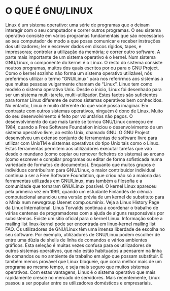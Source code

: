 # O QUE É GNU/LINUX
Linux é um sistema operativo: uma série de programas que o deixam interagir com o seu computador e correr outros programas. O seu sistema operativo consiste em vários programas fundamentais que são necessários ao seu computador de modo a que possa comunicar e receber instruções dos utilizadores; ler e escrever dados em discos rígidos, tapes, e impressoras; controlar a utilização da memória; e correr outro software. A parte mais importante de um sistema operativo é o kernel. Num sistema GNU/Linux, o componente do kernel é o Linux. O resto do sistema consiste noutros programas, muitos dos quais escritos por ou para o GNU Project. Como o kernel sozinho não forma um sistema operativo utilizável, nós preferimos utilizar o termo “GNU/Linux” para nos referirmos aos sistemas a que muitas pessoas vulgarmente chamam de “Linux”. Linux tem como modelo o sistema operativo Unix. Desde o inicio, Linux foi desenhado para ser um sistema multi-tarefa, multi-utilizador. Estes factos são suficientes para tornar Linux diferente de outros sistemas operativos bem conhecidos. No entanto, Linux é muito diferente do que você possa imaginar. Em contraste com outros sistemas operativos, ninguém é dono de Linux. Muito do seu desenvolvimento é feito por voluntários não pagos. O desenvolvimento do que mais tarde se tornou GNU/Linux começou em 1984, quando a Free Software Foundation iniciou o desenvolvimento de um sistema operativo livre, ao estilo Unix, chamado GNU. O GNU Project desenvolveu um extenso conjunto de ferramentas de software livre para utilizar com UnixTM e sistemas operativos do tipo Unix tais como o Linux. Estas ferramentas permitem aos utilizadores executar tarefas que vão desde o mundano (como copiar ou remover ficheiros do sistema) ao arcano (como escrever e compilar programas ou editar de forma sofisticada numa variedade de formatos de documentos). Enquanto que muitos grupos e indivíduos contribuíram para GNU/Linux, o maior contribuidor individual continua a ser a Free Software Foundation, que criou não só a maioria das ferramentas utilizadas em GNU/Linux, mas também a filosofia e a comunidade que tornaram GNU/Linux possível. O kernel Linux apareceu pela primeira vez em 1991, quando um estudante Finlandês de ciência computacional anunciou uma versão prévia de um kernel de substituto para o Minix num newsgroup Usenet comp.os.minix. Veja a Linux History Page da Linux International.  Linus Torvalds continua a coordenar o trabalho de várias centenas de programadores com a ajuda de alguns responsáveis por subsistemas. Existe um sítio oficial para o kernel Linux. Informação sobre a mailing list linux-kernel pode ser encontrada em linux-kernel mailing list FAQ. Os utilizadores de GNU/Linux têm uma imensa liberdade de escolha no seu software. Por exemplo, utilizadores de GNU/Linux podem escolher de entre uma dúzia de shells de linha de comandos e vários ambientes gráficos. Esta seleção é muitas vezes confusa para os utilizadores de outros sistemas operativos, que não estão habituados a pensarem na linha de comandos ou no ambiente de trabalho em algo que possam substituir. É também menos provável que Linux bloqueie, que corra melhor mais de um programa ao mesmo tempo, e seja mais seguro que muitos sistemas operativos. Com estas vantagens, Linux é o sistema operativo que mais rapidamente cresce no mercado de servidores. Mais recentemente, Linux passou a ser popular entre os utilizadores domésticos e empresariais.
